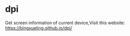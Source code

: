 # dpi  
Get screen information of current device,Visit this website:
https://bingxueling.github.io/dpi/
